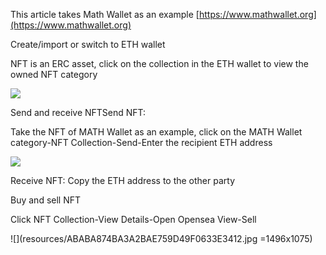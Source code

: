 This article takes Math Wallet as an example [https://www.mathwallet.org](https://www.mathwallet.org)

Create/import or switch to ETH wallet

NFT is an ERC asset, click on the collection in the ETH wallet to view the owned NFT category

![](resources/67B5717BA623C489B1875E5C77E30136.png)

Send and receive NFTSend NFT: 

Take the NFT of MATH Wallet as an example, click on the MATH Wallet category-NFT Collection-Send-Enter the recipient ETH address

![](resources/C3FF431EC9CE9BEFA35E1D0E75A3922A.png)

Receive NFT: Copy the ETH address to the other party

Buy and sell NFT

Click NFT Collection-View Details-Open Opensea View-Sell

![](resources/ABABA874BA3A2BAE759D49F0633E3412.jpg =1496x1075)